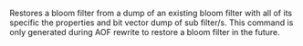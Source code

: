 Restores a bloom filter from a dump of an existing bloom filter with all of its specific the properties and bit vector dump of sub filter/s. This command is only generated during AOF rewrite to restore a bloom filter in the future.
